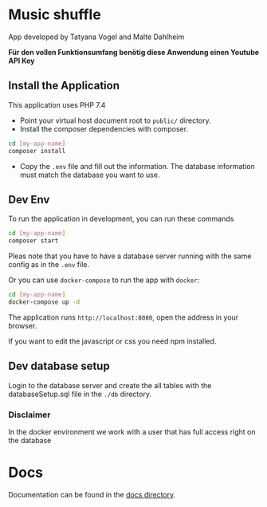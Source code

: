 # Music shuffle

App developed by Tatyana Vogel and Malte Dahlheim

**Für den vollen Funktionsumfang benötig diese Anwendung einen Youtube API Key**

## Install the Application

This application uses PHP 7.4

* Point your virtual host document root to `public/` directory.
* Install the composer dependencies with composer.

```bash
cd [my-app-name]
composer install
```

* Copy the `.env` file and fill out the information. The database information
must match the database you want to use.

## Dev Env

To run the application in development, you can run these commands

```bash
cd [my-app-name]
composer start
```

Pleas note that you have to have a database server running with the same
config as in the `.env` file.

Or you can use `docker-compose` to run the app with `docker`:

```bash
cd [my-app-name]
docker-compose up -d
```

The application runs `http://localhost:8080`, open the address in your browser.

If you want to edit the javascript or css you need npm installed.

## Dev database setup

Login to the database server and create the all tables with the databaseSetup.sql
file in the `./db` directory.

### Disclaimer

In the docker environment we work with a user that has full access right on
the database

# Docs
Documentation can be found in the [docs directory](docs/index.md).
